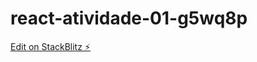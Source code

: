 # react-atividade-01-g5wq8p

[Edit on StackBlitz ⚡️](https://stackblitz.com/edit/react-atividade-01-g5wq8p)